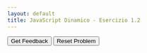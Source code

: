 ```yaml
---
layout: default
title: JavaScript Dinamico - Esercizio 1.2
---
```



<div id="jsDinamico_es1-2-sortableTrash" class="sortable-code"></div> 
<div id="jsDinamico_es1-2-sortable" class="sortable-code"></div> 
<div style="clear:both;"></div> 
<p> 
    <input id="jsDinamico_es1-2-feedbackLink" value="Get Feedback" type="button" /> 
    <input id="jsDinamico_es1-2-newInstanceLink" value="Reset Problem" type="button" /> 
</p> 
<script type="text/javascript"> 
(function(){
  var initial = "&lt;!DOCTYPE html&gt;\n" +
    "&lt;html lang=&quot;it&quot;&gt;\n" +
    "&lt;head&gt;\n" +
    "    &lt;meta charset=&quot;UTF-8&quot;&gt;\n" +
    "    &lt;meta name=&quot;viewport&quot; content=&quot;width=device-width, initial-scale=1.0&quot;&gt;\n" +
    "    &lt;title&gt;Esercizio: Modifica Stile per Classe&lt;/title&gt;\n" +
    "    &lt;style&gt;\n" +
    "        .evidenzia {\n" +
    "            color: black;\n" +
    "            font-size: 16px;\n" +
    "            padding: 10px;\n" +
    "            border: 1px solid #ccc;\n" +
    "            margin-bottom: 10px;\n" +
    "        }\n" +
    "    &lt;/style&gt;\n" +
    "&lt;/head&gt;\n" +
    "&lt;body&gt;\n" +
    "    &lt;h1&gt;Esercizio: Ottenere elemento per classe e modificare lo stile&lt;/h1&gt;\n" +
    "    &lt;p class=&quot;evidenzia&quot;&gt;Questo è il primo paragrafo.&lt;/p&gt;\n" +
    "    &lt;p class=&quot;evidenzia&quot;&gt;Questo è il secondo paragrafo.&lt;/p&gt;\n" +
    "    &lt;p&gt;Questo paragrafo non cambierà.&lt;/p&gt;\n" +
    "    &lt;button onclick=&quot;modificaStile()&quot;&gt;Cambia stile dei paragrafi&lt;/button&gt;\n" +
    "    &lt;script&gt;\n" +
    "        function modificaStile() {\n" +
    "            // Otteniamo tutti gli elementi con la classe &#039;evidenzia&#039;\n" +
    "            const elementi = document.getElementsByClassName(&#039;evidenzia&#039;);\n" +
    "            \n" +
    "            // Modifichiamo lo stile di ciascun elemento\n" +
    "            for (let i = 0; i &lt; elementi.length; i++) {\n" +
    "                elementi[i].style.color = &#039;white&#039;;\n" +
    "                elementi[i].style.backgroundColor = &#039;blue&#039;;\n" +
    "                elementi[i].style.fontWeight = &#039;bold&#039;;\n" +
    "            }\n" +
    "        }\n" +
    "    &lt;/script&gt;\n" +
    "&lt;/body&gt;\n" +
    "&lt;/html&gt;\n" +
    "elementi[i].style.background-color = &#039;blue&#039;; #distractor\n" +
    "elementi[i].style.font-weight = &#039;bold&#039;; #distractor";
  var parsonsPuzzle = new ParsonsWidget({
    "sortableId": "jsDinamico_es1-2-sortable",
    "max_wrong_lines": 10,
    "grader": ParsonsWidget._graders.LineBasedGrader,
    "exec_limit": 2500,
    "can_indent": true,
    "x_indent": 50,
    "lang": "en",
    "show_feedback": true,
    "trashId": "jsDinamico_es1-2-sortableTrash"
  });
  parsonsPuzzle.init(initial);
  parsonsPuzzle.shuffleLines();
  $("#jsDinamico_es1-2-newInstanceLink").click(function(event){ 
      event.preventDefault(); 
      parsonsPuzzle.shuffleLines(); 
  }); 
  $("#jsDinamico_es1-2-feedbackLink").click(function(event){ 
      event.preventDefault(); 
      parsonsPuzzle.getFeedback(); 
  }); 
})(); 
</script>
